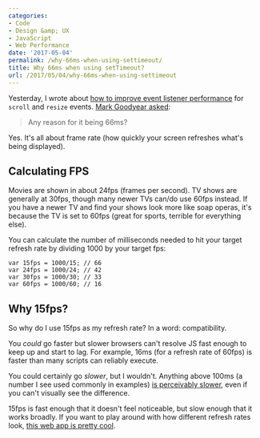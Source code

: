 ```yaml
---
categories:
- Code
- Design &amp; UX
- JavaScript
- Web Performance
date: '2017-05-04'
permalink: /why-66ms-when-using-settimeout/
title: Why 66ms when using setTimeout?
url: /2017/05/04/why-66ms-when-using-settimeout
---
```


Yesterday, I wrote about [how to improve event listener performance](https://gomakethings.com/event-listener-performance-with-vanilla-js/) for `scroll` and `resize` events. [Mark Goodyear asked](https://twitter.com/markgdyr/status/859756434828951553):

> Any reason for it being 66ms?

Yes. It's all about frame rate (how quickly your screen refreshes what's being displayed).

## Calculating FPS

Movies are shown in about 24fps (frames per second). TV shows are generally at 30fps, though many newer TVs can/do use 60fps instead. If you have a newer TV and find your shows look more like soap operas, it's because the TV is set to 60fps (great for sports, terrible for everything else).

You can calculate the number of milliseconds needed to hit your target refresh rate by dividing 1000 by your target fps:

```lang-javascript
var 15fps = 1000/15; // 66
var 24fps = 1000/24; // 42
var 30fps = 1000/30; // 33
var 60fps = 1000/60; // 16
```

## Why 15fps?

So why do I use 15fps as my refresh rate? In a word: compatibility.

You *could* go faster but slower browsers can't resolve JS fast enough to keep up and start to lag. For example, 16ms (for a refresh rate of 60fps) is faster than many scripts can reliably execute.

You could certainly go *slower*, but I wouldn't. Anything above 100ms (a number I see used commonly in examples) [is perceivably slower](https://www.youtube.com/watch?v=vOvQCPLkPt4), even if you can't visually see the difference.

15fps is fast enough that it doesn't feel noticeable, but slow enough that it works broadly. If you want to play around with how different refresh rates look, [this web app is pretty cool](https://frames-per-second.appspot.com/).